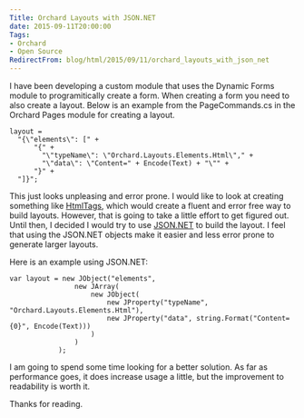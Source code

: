 ```yaml
---
Title: Orchard Layouts with JSON.NET
date: 2015-09-11T20:00:00
Tags:
- Orchard
- Open Source
RedirectFrom: blog/html/2015/09/11/orchard_layouts_with_json_net
---
```


I have been developing a custom module that uses the Dynamic Forms module to programitically create a form. When creating a form you need to also create a layout. Below is an example from the PageCommands.cs in the Orchard Pages module for creating a layout.

```
layout = 
  "{\"elements\": [" +
      "{" +
        "\"typeName\": \"Orchard.Layouts.Elements.Html\"," +
        "\"data\": \"Content=" + Encode(Text) + "\"" +
      "}" +
  "]}";
```

This just looks unpleasing and error prone. I would like to look at creating something like [HtmlTags](https://github.com/DarthFubuMVC/htmltags), which would create a fluent and error free way to
build layouts. However, that is going to take a little effort to get figured out. Until then, I decided I would try to use [JSON.NET](http://www.newtonsoft.com/json) to build the layout. I feel that
using the JSON.NET objects make it easier and less error prone to generate larger layouts.

Here is an example using JSON.NET:

```
var layout = new JObject("elements",
                new JArray(
                    new JObject(
                        new JProperty("typeName", "Orchard.Layouts.Elements.Html"),
                        new JProperty("data", string.Format("Content={0}", Encode(Text)))
                    )
                )
            );
```

I am going to spend some time looking for a better solution. As far as performance goes, it does increase usage a little, but the improvement to readability is worth it.

Thanks for reading.
